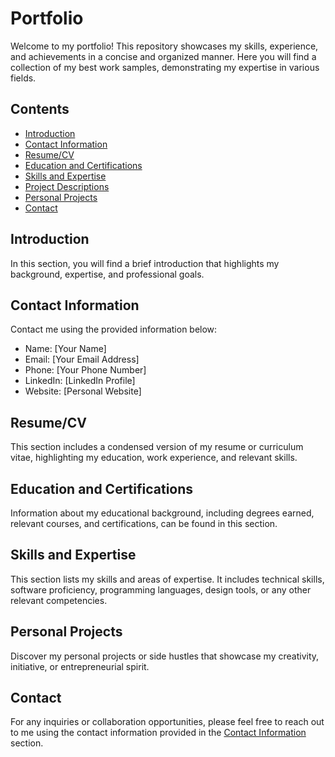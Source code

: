 # Portfolio

Welcome to my portfolio! This repository showcases my skills, experience, and achievements in a concise and organized manner. Here you will find a collection of my best work samples, demonstrating my expertise in various fields.

## Contents

- [Introduction](#introduction)
- [Contact Information](#contact-information)
- [Resume/CV](#resumecv)
- [Education and Certifications](#education-and-certifications)
- [Skills and Expertise](#skills-and-expertise)
- [Project Descriptions](#project-descriptions)
- [Personal Projects](#personal-projects)
- [Contact](#contact)

## Introduction

In this section, you will find a brief introduction that highlights my background, expertise, and professional goals.

## Contact Information

Contact me using the provided information below:

- Name: [Your Name]
- Email: [Your Email Address]
- Phone: [Your Phone Number]
- LinkedIn: [LinkedIn Profile]
- Website: [Personal Website]

## Resume/CV

This section includes a condensed version of my resume or curriculum vitae, highlighting my education, work experience, and relevant skills.

## Education and Certifications

Information about my educational background, including degrees earned, relevant courses, and certifications, can be found in this section.

## Skills and Expertise

This section lists my skills and areas of expertise. It includes technical skills, software proficiency, programming languages, design tools, or any other relevant competencies.

## Personal Projects

Discover my personal projects or side hustles that showcase my creativity, initiative, or entrepreneurial spirit.

## Contact

For any inquiries or collaboration opportunities, please feel free to reach out to me using the contact information provided in the [Contact Information](#contact-information) section.

